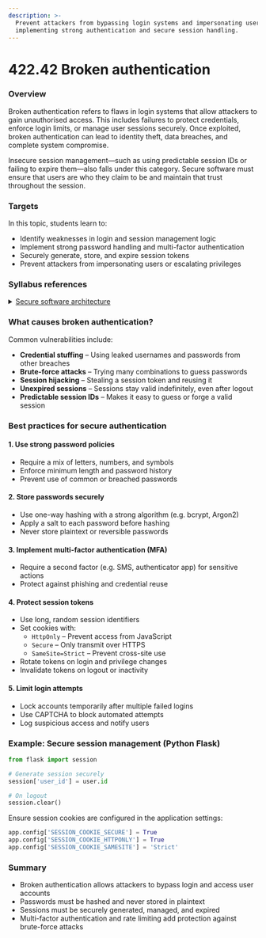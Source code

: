 ```yaml
---
description: >-
  Prevent attackers from bypassing login systems and impersonating users by
  implementing strong authentication and secure session handling.
---
```


# 422.42 Broken authentication

### Overview

Broken authentication refers to flaws in login systems that allow attackers to gain unauthorised access. This includes failures to protect credentials, enforce login limits, or manage user sessions securely. Once exploited, broken authentication can lead to identity theft, data breaches, and complete system compromise.

Insecure session management—such as using predictable session IDs or failing to expire them—also falls under this category. Secure software must ensure that users are who they claim to be and maintain that trust throughout the session.

### Targets

In this topic, students learn to:

* Identify weaknesses in login and session management logic
* Implement strong password handling and multi-factor authentication
* Securely generate, store, and expire session tokens
* Prevent attackers from impersonating users or escalating privileges

### Syllabus references

<details>

<summary><a href="https://curriculum.nsw.edu.au/learning-areas/tas/software-engineering-11-12-2022/content/year-12/fa039e749d">Secure software architecture</a></summary>

**Developing secure code**

* Design, develop and implement secure code to minimise vulnerabilities in user action controls, including:\
  –  broken authentication and session management

</details>

### What causes broken authentication?

Common vulnerabilities include:

* **Credential stuffing** – Using leaked usernames and passwords from other breaches
* **Brute-force attacks** – Trying many combinations to guess passwords
* **Session hijacking** – Stealing a session token and reusing it
* **Unexpired sessions** – Sessions stay valid indefinitely, even after logout
* **Predictable session IDs** – Makes it easy to guess or forge a valid session

### Best practices for secure authentication

#### 1. Use strong password policies

* Require a mix of letters, numbers, and symbols
* Enforce minimum length and password history
* Prevent use of common or breached passwords

#### 2. Store passwords securely

* Use one-way hashing with a strong algorithm (e.g. bcrypt, Argon2)
* Apply a salt to each password before hashing
* Never store plaintext or reversible passwords

#### 3. Implement multi-factor authentication (MFA)

* Require a second factor (e.g. SMS, authenticator app) for sensitive actions
* Protect against phishing and credential reuse

#### 4. Protect session tokens

* Use long, random session identifiers
* Set cookies with:
  * `HttpOnly` – Prevent access from JavaScript
  * `Secure` – Only transmit over HTTPS
  * `SameSite=Strict` – Prevent cross-site use
* Rotate tokens on login and privilege changes
* Invalidate tokens on logout or inactivity

#### 5. Limit login attempts

* Lock accounts temporarily after multiple failed logins
* Use CAPTCHA to block automated attempts
* Log suspicious access and notify users

### Example: Secure session management (Python Flask)

```python
from flask import session

# Generate session securely
session['user_id'] = user.id

# On logout
session.clear()
```

Ensure session cookies are configured in the application settings:

```python
app.config['SESSION_COOKIE_SECURE'] = True
app.config['SESSION_COOKIE_HTTPONLY'] = True
app.config['SESSION_COOKIE_SAMESITE'] = 'Strict'
```

### Summary

* Broken authentication allows attackers to bypass login and access user accounts
* Passwords must be hashed and never stored in plaintext
* Sessions must be securely generated, managed, and expired
* Multi-factor authentication and rate limiting add protection against brute-force attacks
